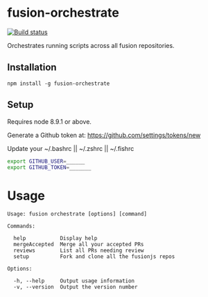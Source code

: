 # fusion-orchestrate

[![Build status](https://badge.buildkite.com/d1aeec2079f4e24ac331c9a91a1cdaf681e96b86f9a0897a8c.svg?branch=master)](https://buildkite.com/uberopensource/fusion-orchestrate)

Orchestrates running scripts across all fusion repositories.

## Installation

```
npm install -g fusion-orchestrate
```

## Setup

Requires node 8.9.1 or above.

Generate a Github token at: https://github.com/settings/tokens/new

Update your ~/.bashrc || ~/.zshrc || ~/.fishrc
```bash
export GITHUB_USER=______
export GITHUB_TOKEN=_______
```

# Usage

```
Usage: fusion orchestrate [options] [command]

Commands:

  help           Display help
  mergeAccepted  Merge all your accepted PRs
  reviews        List all PRs needing review
  setup          Fork and clone all the fusionjs repos

Options:

  -h, --help     Output usage information
  -v, --version  Output the version number
```
